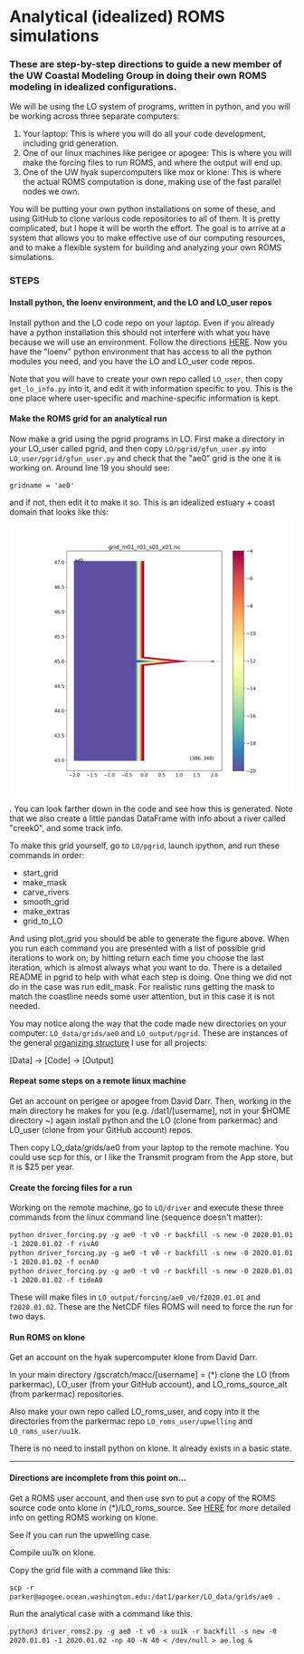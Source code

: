 # Analytical (idealized) ROMS simulations

### These are step-by-step directions to guide a new member of the UW Coastal Modeling Group in doing their own ROMS modeling in idealized configurations.

We will be using the LO system of programs, written in python, and you will be working across three separate computers:

1. Your laptop: This is where you will do all your code development, including grid generation.
2. One of our linux machines like perigee or apogee: This is where you will make the forcing files to run ROMS, and where the output will end up.
3. One of the UW hyak supercomputers like mox or klone: This is where the actual ROMS computation is done, making use of the fast parallel nodes we own.

You will be putting your own python installations on some of these, and using GitHub to clone various code repositories to all of them.  It is pretty complicated, but I hope it will be worth the effort. The goal is to arrive at a system that allows you to make effective use of our computing resources, and to make a flexible system for building and analyzing your own ROMS simulations.

### STEPS

#### Install python, the loenv environment, and the LO and LO_user repos

Install python and the LO code repo on your laptop. Even if you already have a python installation this should not interfere with what you have because we will use an environment. Follow the directions [HERE](https://github.com/parkermac/LO/blob/main/README.md). Now you have the "loenv" python environment that has access to all the python modules you need, and you have the LO and LO_user code repos.

Note that you will have to create your own repo called `LO_user`, then copy `get_lo_info.py` into it, and edit it with information specific to you. This is the one place where user-specific and machine-specific information is kept.

#### Make the ROMS grid for an analytical run

Now make a grid using the pgrid programs in LO. First make a directory in your LO_user called pgrid, and then copy `LO/pgrid/gfun_user.py` into `LO_user/pgrid/gfun_user.py` and check that the "ae0" grid is the one it is working on. Around line 19 you should see:
```
gridname = 'ae0'
```
and if not, then edit it to make it so. This is an idealized estuary + coast domain that looks like this: ![ae0](./figures/ae0.png). You can look farther down in the code and see how this is generated.  Note that we also create a little pandas DataFrame with info about a river called "creek0", and some track info.

To make this grid yourself, go to `LO/pgrid`, launch ipython, and run these commands in order:
- start_grid
- make_mask
- carve_rivers
- smooth_grid
- make_extras
- grid_to_LO

And using plot_grid you should be able to generate the figure above.  When you run each command you are presented with a list of possible grid iterations to work on; by hitting return each time you choose the last iteration, which is almost always what you want to do. There is a detailed README in pgrid to help with what each step is doing. One thing we did not do in the case was run edit_mask.  For realistic runs getting the mask to match the coastline needs some user attention, but in this case it is not needed.

You may notice along the way that the code made new directories on your computer: `LO_data/grids/ae0` and `LO_output/pgrid`. These are instances of the general [organizing structure](http://faculty.washington.edu/pmacc/Research/new_ideas.html) I use for all projects:

[Data] -> [Code] -> [Output]

#### Repeat some steps on a remote linux machine

Get an account on perigee or apogee from David Darr.  Then, working in the main directory he makes for you (e.g. /dat1/[username], not in your $HOME directory ~) again install python and the LO (clone from parkermac) and LO_user (clone from your GitHub account) repos.

Then copy LO_data/grids/ae0 from your laptop to the remote machine.  You could use scp for this, or I like the Transmit program from the App store, but it is $25 per year.

#### Create the forcing files for a run

Working on the remote machine, go to `LO/driver` and execute these three commands from the linux command line (sequence doesn't matter):
```
python driver_forcing.py -g ae0 -t v0 -r backfill -s new -0 2020.01.01 -1 2020.01.02 -f rivA0
python driver_forcing.py -g ae0 -t v0 -r backfill -s new -0 2020.01.01 -1 2020.01.02 -f ocnA0
python driver_forcing.py -g ae0 -t v0 -r backfill -s new -0 2020.01.01 -1 2020.01.02 -f tideA0
```
These will make files in `LO_output/forcing/ae0_v0/f2020.01.01` and `f2020.01.02`. These are the NetCDF files ROMS will need to force the run for two days.

#### Run ROMS on klone

Get an account on the hyak supercomputer klone from David Darr.

In your main directory /gscratch/macc/[username] = (*) clone the LO (from parkermac), LO_user (from your GitHub account), and LO_roms_source_alt (from parkermac) repositories.

Also make your own repo called LO_roms_user, and copy into it the directories from the parkermac repo `LO_roms_user/upwelling` and `LO_roms_user/uu1k`.

There is no need to install python on klone.  It already exists in a basic state.

---

#### Directions are incomplete from this point on...

Get a ROMS user account, and then use svn to put a copy of the ROMS source code onto klone in (*)/LO_roms_source.  See [HERE](https://github.com/parkermac/LO_roms_user/blob/main/README.md) for more detailed info on getting ROMS working on klone.

See if you can run the upwelling case.

Compile uu1k on klone.

Copy the grid file with a command like this:
```
scp -r parker@apogee.ocean.washington.edu:/dat1/parker/LO_data/grids/ae0 .
```

Run the analytical case with a command like this.
```
python3 driver_roms2.py -g ae0 -t v0 -x uu1k -r backfill -s new -0 2020.01.01 -1 2020.01.02 -np 40 -N 40 < /dev/null > ae.log &
```
